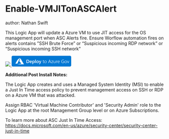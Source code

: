 # Enable-VMJITonASCAlert
author: Nathan Swift

This Logic App will update a Azure VM to use JIT access for the OS management port when ASC Alerts fire. Ensure Worflow automation fires on alerts contains ”SSH Brute Force” or “Suspicious incoming RDP network” or “Suspicious incoming SSH network"

<a href="https://portal.azure.com/#create/Microsoft.Template/uri/https%3A%2F%2Fraw.githubusercontent.com%2FSwiftSolves-MSFT%2FASC-Workflow-Automation%2Fmaster%2FEnable-VMJITonASCAlert%2Fazuredeploy.json" target="_blank">
    <img src="https://aka.ms/deploytoazurebutton"/>
</a>
<a href="https://portal.azure.us/#create/Microsoft.Template/uri/https%3A%2F%2Fraw.githubusercontent.com%2FSwiftSolves-MSFT%2FASC-Workflow-Automation%2Fmaster%2FEnable-VMJITonASCAlert%2Fazuredeploy.json" target="_blank">
<img src="https://raw.githubusercontent.com/Azure/azure-quickstart-templates/master/1-CONTRIBUTION-GUIDE/images/deploytoazuregov.png"/>
</a>

**Additional Post Install Notes:**

The Logic App creates and uses a Managed System Identity (MSI) to enable a Just In Time access policy to prevent management access on SSH or RDP on a Azure VM that was attacked.

Assign RBAC 'Virtual Machine Contributor' and 'Security Admin' role to the Logic App at the root Management Group level or on Azure Subscriptions.

To learn more about ASC Just In Time Access: https://docs.microsoft.com/en-us/azure/security-center/security-center-just-in-time